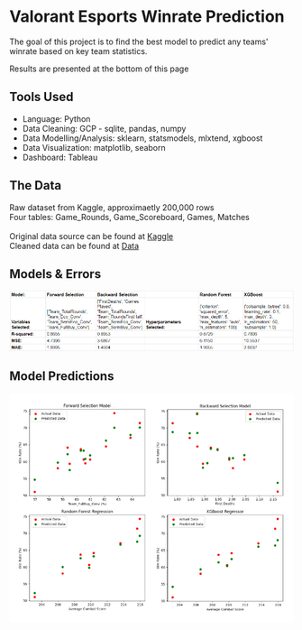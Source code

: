 # Valorant Esports Winrate Prediction
The goal of this project is to find the best model to predict any teams' winrate based on key team statistics.

Results are presented at the bottom of this page

## Tools Used
- Language: Python
- Data Cleaning: GCP - sqlite, pandas, numpy
- Data Modelling/Analysis: sklearn, statsmodels, mlxtend, xgboost
- Data Visualization: matplotlib, seaborn
- Dashboard: Tableau

## The Data
Raw dataset from Kaggle, approximaetly 200,000 rows
<br /> Four tables: Game_Rounds, Game_Scoreboard, Games, Matches
<br /> <br /> Original data source can be found at [Kaggle](https://www.kaggle.com/datasets/visualize25/valorant-pro-matches-full-data)
<br /> Cleaned data can be found at [Data](https://github.com/marcowong3/valorant-esports-winrate-analysis/tree/main/data)

## Models & Errors
<img src="./images/modelstats.png">

## Model Predictions
<img src="./images/model_graphs.png">

